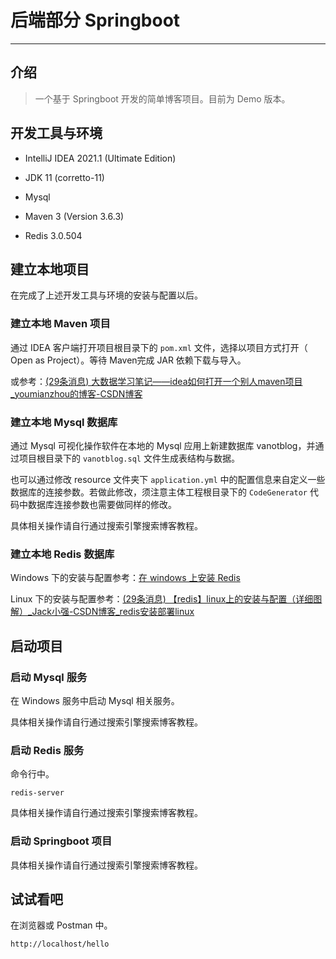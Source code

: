 # 后端部分 Springboot

----

## 介绍
>一个基于 Springboot 开发的简单博客项目。目前为 Demo 版本。

## 开发工具与环境

- IntelliJ IDEA 2021.1 (Ultimate Edition)

- JDK 11 (corretto-11)
- Mysql
- Maven 3 (Version 3.6.3)
- Redis 3.0.504

## 建立本地项目

在完成了上述开发工具与环境的安装与配置以后。

### 建立本地 Maven 项目

通过 IDEA 客户端打开项目根目录下的 `pom.xml` 文件，选择以项目方式打开（ Open as Project）。等待 Maven完成 JAR 依赖下载与导入。

或参考：[(29条消息) 大数据学习笔记——idea如何打开一个别人maven项目_youmianzhou的博客-CSDN博客](https://blog.csdn.net/youmianzhou/article/details/107903138)

### 建立本地 Mysql 数据库

通过 Mysql 可视化操作软件在本地的 Mysql 应用上新建数据库 vanotblog，并通过项目根目录下的 `vanotblog.sql` 文件生成表结构与数据。

也可以通过修改 resource 文件夹下 `application.yml` 中的配置信息来自定义一些数据库的连接参数。若做此修改，须注意主体工程根目录下的 `CodeGenerator` 代码中数据库连接参数也需要做同样的修改。

具体相关操作请自行通过搜索引擎搜索博客教程。

### 建立本地 Redis 数据库

Windows 下的安装与配置参考：[在 windows 上安装 Redis](https://www.redis.com.cn/redis-installation.html)

Linux 下的安装与配置参考：[(29条消息) 【redis】linux上的安装与配置（详细图解）_Jack小强-CSDN博客_redis安装部署linux](https://blog.csdn.net/yjqyyjw/article/details/73293455)

## 启动项目

### 启动 Mysql 服务

在 Windows 服务中启动 Mysql 相关服务。

具体相关操作请自行通过搜索引擎搜索博客教程。

### 启动 Redis 服务

命令行中。

```
redis-server
```

具体相关操作请自行通过搜索引擎搜索博客教程。

### 启动 Springboot 项目

具体相关操作请自行通过搜索引擎搜索博客教程。

## 试试看吧

在浏览器或 Postman 中。

```
http://localhost/hello
```
